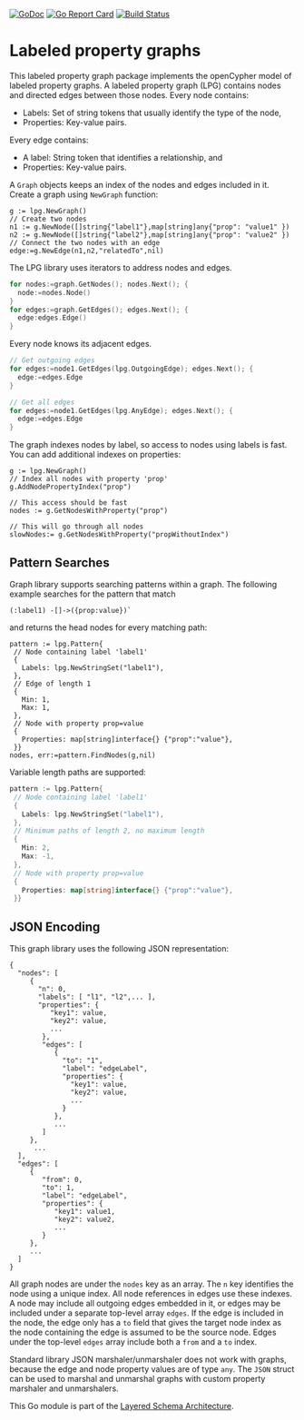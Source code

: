[![GoDoc](https://godoc.org/github.com/cloudprivacylabs/lpg?status.svg)](https://godoc.org/github.com/cloudprivacylabs/lpg/v2)
[![Go Report Card](https://goreportcard.com/badge/github.com/cloudprivacylabs/lpg)](https://goreportcard.com/report/github.com/cloudprivacylabs/lpg/v2)
[![Build Status](https://github.com/cloudprivacylabs/lpg/actions/workflows/CI.yml/badge.svg?branch=main)](https://github.com/cloudprivacylabs/lpg/actions/workflows/CI.yml)
# Labeled property graphs

This labeled property graph package implements the openCypher model of
labeled property graphs. A labeled property graph (LPG) contains nodes
and directed edges between those nodes. Every node contains:

  * Labels: Set of string tokens that usually identify the type of the
    node,
  * Properties: Key-value pairs.
  
Every edge contains:
  * A label: String token that identifies a relationship, and
  * Properties: Key-value pairs.

A `Graph` objects keeps an index of the nodes and edges included in
it. Create a graph using `NewGraph` function:

```
g := lpg.NewGraph()
// Create two nodes
n1 := g.NewNode([]string{"label1"},map[string]any{"prop": "value1" })
n2 := g.NewNode([]string{"label2"},map[string]any{"prop": "value2" })
// Connect the two nodes with an edge
edge:=g.NewEdge(n1,n2,"relatedTo",nil)
```

The LPG library uses iterators to address nodes and edges.

``` go
for nodes:=graph.GetNodes(); nodes.Next(); {
  node:=nodes.Node()
}
for edges:=graph.GetEdges(); edges.Next(); {
  edge:edges.Edge()
}
```

Every node knows its adjacent edges. 

```go
// Get outgoing edges
for edges:=node1.GetEdges(lpg.OutgoingEdge); edges.Next(); {
  edge:=edges.Edge
}

// Get all edges
for edges:=node1.GetEdges(lpg.AnyEdge); edges.Next(); {
  edge:=edges.Edge
}
```

The graph indexes nodes by label, so access to nodes using labels is
fast. You can add additional indexes on properties:

```
g := lpg.NewGraph()
// Index all nodes with property 'prop'
g.AddNodePropertyIndex("prop")

// This access should be fast
nodes := g.GetNodesWithProperty("prop")

// This will go through all nodes
slowNodes:= g.GetNodesWithProperty("propWithoutIndex")
```

## Pattern Searches

Graph library supports searching patterns within a graph. The
following example searches for the pattern that match

```
(:label1) -[]->({prop:value})`
```

and returns the head nodes for every matching path:

```
pattern := lpg.Pattern{ 
 // Node containing label 'label1'
 {
   Labels: lpg.NewStringSet("label1"),
 },
 // Edge of length 1
 {
   Min: 1, 
   Max: 1,
 },
 // Node with property prop=value
 {
   Properties: map[string]interface{} {"prop":"value"},
 }}
nodes, err:=pattern.FindNodes(g,nil)
```

Variable length paths are supported:

``` go
pattern := lpg.Pattern{ 
 // Node containing label 'label1'
 {
   Labels: lpg.NewStringSet("label1"),
 },
 // Minimum paths of length 2, no maximum length
 {
   Min: 2, 
   Max: -1,
 },
 // Node with property prop=value
 {
   Properties: map[string]interface{} {"prop":"value"},
 }}

```

## JSON Encoding

This graph library uses the following JSON representation:

```
{
  "nodes": [
     {
       "n": 0,
       "labels": [ "l1", "l2",... ],
       "properties": {
          "key1": value,
          "key2": value,
          ...
        },
        "edges": [
           {
             "to": "1",
             "label": "edgeLabel",
             "properties": {
               "key1": value,
               "key2": value,
               ...
             }
           },
           ...
        ]
     },
      ...
  ],
  "edges": [
     {
        "from": 0,
        "to": 1,
        "label": "edgeLabel",
        "properties": {
           "key1": value1,
           "key2": value2,
           ...
        }
     },
     ...
  ]
}
```

All graph nodes are under the `nodes` key as an array. The `n` key
identifies the node using a unique index. All node references in edges
use these indexes. A node may include all outgoing edges embedded in
it, or edges may be included under a separate top-level array
`edges`. If the edge is included in the node, the edge only has a `to`
field that gives the target node index as the node containing the edge
is assumed to be the source node. Edges under the top-level `edges`
array include both a `from` and a `to` index.

Standard library JSON marshaler/unmarshaler does not work with graphs,
because the edge and node property values are of type
`any`. The `JSON` struct can be used to marshal and unmarshal
graphs with custom property marshaler and unmarshalers.

This Go module is part of the [Layered Schema
Architecture](https://layeredschemas.org).

